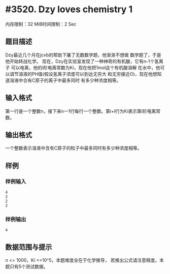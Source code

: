 # #3520. Dzy loves chemistry 1

内存限制：32 MiB时间限制：2 Sec

## 题目描述

  Dzy最近几个月在jcvb的帮助下屠了无数数学题，他渐渐不想做
数学题了，于是他开始转战化学。
现在，Dzy在实验室发现了一种神奇的有机酸，它有n-1个氢离子
可以电离，他的i阶电离常数为Ki，现在他把1mol这个有机酸溶解
在水中，他可以调节溶液的PH值(假设氢离子浓度可以到达无穷大
和无穷接近O)，现在他想知道溶液中合有C原子的离子中最多同时
有多少种浓度相等。

## 输入格式

第一行是一个整数n，接下来n一1行每行一个整数。第i+l行为Ki表示第i阶电离常数。

## 输出格式

一个整数表示溶液中含有C原子的粒子中最多同时有多少种浓度相等。

## 样例

### 样例输入

    
    4
    2
    2
    2
    
    

### 样例输出

    
    4
    
    

## 数据范围与提示

n <= 1000，Ki <=10^5，本题难度全在于化学推导，
若推出公式请注意精度。本题只有5个测试数据。

